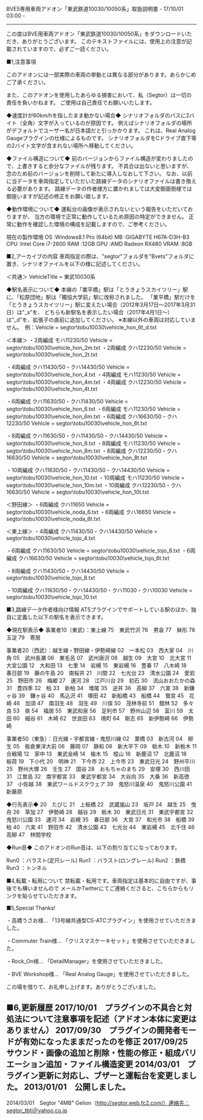 BVE5専用車両アドオン「東武鉄道10030/10050系」取扱説明書 - 17/10/01 03:00 -

------------------------------------------------------------------------------------------------------
この度はBVE用車両アドオン「東武鉄道10030/10050系」をダウンロードいただき、ありがとうございます。
このテキストファイルには、使用上の注意が記載されていますので、必ずご一読ください。

■1,注意事項

このアドオンには一部実際の車両の挙動とは異なる部分があります。あらかじめご了承ください。

また、このアドオンを使用したあらゆる損害において、私（Segtor）は一切の責任を負いかねます。
ご使用は自己責任でお願いいたします。

◆速度計が60km/hを指したまま動かない場合◆
シナリオフォルダのパスに2バイト（全角）文字が入っているのが原因です。
例えばシナリオフォルダの場所がデフォルトでユーザー名が日本語だと引っかかります。
これは、Real Analog Gaugeプラグインの仕様によるものです。
シナリオフォルダをCドライブ直下等の2バイト文字が含まれない場所へ移動してください。

◆ファイル構造について◆
前のバージョンからファイル構造が変わりましたので、上書きすると余分なファイルが残ります。
不具合は出ないと思いますが、念のため前のバージョンを削除して新たに導入しなおして下さい。
なお、以前に当データを車両指定していただいた路線データのシナリオファイルは書き換える必要があります。
路線データの作者様方に置かれましては大変御面倒様では御座いますが記述の修正をお願い致します。

◆動作環境について◆
運転台の画像が表示されないという報告をいただいておりますが、
当方の環境で正常に動作しているため原因の特定ができません。
正常に動作を確認した環境の構成を記載しますので、ご参考ください。

現在の製作環境
OS	:Windows8.1 Pro (64bit)
MB	:GIGABYTE H67A-D3H-B3
CPU	:Intel Core i7-2600
RAM	:12GB
GPU	:AMD Radeon RX480
VRAM	:8GB

■2,アーカイブの内容
車両指定の際は、"segtor"フォルダを"Bvets"フォルダに置き、シナリオファイルを以下の様に記述してください。

＜共通＞
VehicleTitle = 東武10030系

◆駅名表示について◆
本線の「業平橋」駅は「とうきょうスカイツリー」駅に、「松原団地」駅は「獨協大学前」駅に改称されました。
「業平橋」駅だけを「とうきょうスカイツリー」駅に変えたい場合（2012年3月17日～2017年3月31日）は"_s"を、
どちらも新駅名を表示したい場合（2017年4月1日～）は"_d"を、拡張子の直前に追加してください。
※本線以外の車両は対応していません。　例：Vehicle = segtor\tobu10030\vehicle_hon_6t_d.txt

＜本線＞
・2両編成 モハ11230/50
Vehicle = segtor\tobu10030\vehicle_hon_2m.txt
・2両編成 クハ12230/50
Vehicle = segtor\tobu10030\vehicle_hon_2t.txt

・4両編成 クハ11430/50・クハ14430/50
Vehicle = segtor\tobu10030\vehicle_hon_4.txt
・4両編成 モハ11230/50
Vehicle = segtor\tobu10030\vehicle_hon_4m.txt
・4両編成 クハ12230/50
Vehicle = segtor\tobu10030\vehicle_hon_4t.txt

・6両編成 クハ11630/50・クハ11430/50
Vehicle = segtor\tobu10030\vehicle_hon_6.txt
・6両編成 モハ11230/50
Vehicle = segtor\tobu10030\vehicle_hon_6m.txt
・6両編成 クハ16630/50・クハ12230/50
Vehicle = segtor\tobu10030\vehicle_hon_6t.txt

・8両編成 クハ11630/50・クハ11430/50・クハ14430/50
Vehicle = segtor\tobu10030\vehicle_hon_8.txt
・8両編成 モハ11230/50
Vehicle = segtor\tobu10030\vehicle_hon_8m.txt
・8両編成 クハ12230/50・クハ16630/50
Vehicle = segtor\tobu10030\vehicle_hon_8t.txt

・10両編成 クハ11630/50・クハ11430/50・クハ14430/50
Vehicle = segtor\tobu10030\vehicle_hon_10.txt
・10両編成 モハ11230/50
Vehicle = segtor\tobu10030\vehicle_hon_10m.txt
・10両編成 クハ12230/50・クハ16630/50
Vehicle = segtor\tobu10030\vehicle_hon_10t.txt

＜野田線＞
・6両編成 クハ11650
Vehicle = segtor\tobu10030\vehicle_noda_6.txt
・6両編成 クハ16650
Vehicle = segtor\tobu10030\vehicle_noda_6t.txt

＜東上線＞
・4両編成 クハ11430/50・クハ14430/50
Vehicle = segtor\tobu10030\vehicle_tojo_4.txt

・6両編成 クハ11630/50
Vehicle = segtor\tobu10030\vehicle_tojo_6.txt
・6両編成 クハ16630/50
Vehicle = segtor\tobu10030\vehicle_tojo_6t.txt

・8両編成 クハ11430/50・クハ14430/50
Vehicle = segtor\tobu10030\vehicle_tojo_8.txt

・10両編成 クハ11630/50・クハ14430/50・クハ11030・クハ10030
Vehicle = segtor\tobu10030\vehicle_tojo_10.txt

■3,路線データ作者様向け情報
ATSプラグインでサポートしている駅のほか、独自に定義した以下の駅名を表示できます。

◆現在駅表示◆
事業者10（東武）：東上線
75　東武竹沢
76　男衾
77　鉢形
78　玉淀
79　寄居

事業者20（西武）：越生線・野田線・伊勢崎線
02　一本松 
03　西大家 
04　川角 
05　武州長瀬 
06　東毛呂 
07　武州唐沢 
08　越生
09　大宮 
10　北大宮 
11　大宮公園 
12　大和田 
13　七里 
14　岩槻 
15　東岩槻 
16　豊春 
17　八木崎 
18　春日部 
19　藤の牛島 
20　南桜井 
21　川間 
22　七光台 
23　清水公園 
24　愛宕 
25　野田市 
26　梅郷 
27　運河 
28　江戸川台 
29　初石 
30　流山おおたかの森 
31　豊四季 
32　柏 
33　新柏 
34　増尾 
35　逆井 
36　高柳 
37　六実 
38　新鎌ヶ谷 
39　鎌ヶ谷 
40　馬込沢 
41　塚田 
42　新船橋 
43　船橋
44　鷲宮 
45　花崎 
46　加須
47　南羽生 
48　羽生
49　川俣 
50　茂林寺前 
51　館林
52　多々良 
53　県 
54　福居 
55　東武和泉 
56　足利市 
57　野州山辺 
58　韮川 
59　太田
60　細谷 
61　木崎 
62　世良田 
63　境町 
64　剛志 
65　新伊勢崎 
66　伊勢崎 

事業者50（東急）：日光線・宇都宮線・鬼怒川線
02　栗橋 
03　新古河 
04　柳生 
05　板倉東洋大前 
06　藤岡 
07　静和 
08　新大平下 
09　栃木 
10　新栃木 
11　合戦場 
12　家中 
13　東武金崎 
14　楡木 
15　樅山 
16　新鹿沼 
17　北鹿沼 
18　板荷 
19　下小代 
20　明神 
21　下今市 
22　上今市 
23　東武日光
24　野州平川 
25　野州大塚 
26　壬生 
27　国谷 
28　おもちゃのまち 
29　安塚 
30　西川田 
31　江曽島 
32　南宇都宮 
33　東武宇都宮
34　大谷向 
35　大桑 
36　新高徳 
37　小佐越 
38　東武ワールドスクウェア
39　鬼怒川温泉 
40　鬼怒川公園 
41　新藤原

◆行先表示◆
20　たびじ
21　上板橋
22　武蔵嵐山
23　坂戸
24　越生
25　曳舟
26　草加
27　伊勢崎
28　越谷
29　栃木
30　東武日光
31　東武宇都宮
32　鬼怒川公園
33　運河
34　岩槻
35　春日部
36　大宮
37　和光市
38　船橋
39　柏
40　六実
41　野田市
42　清水公園
43　七光台
44　東岩槻
45　北千住
46　高柳
47　林間学校

◆Run音◆
このアドオンのRun音は、以下の割り当てになっております。

Run0	：バラスト(定尺レール)
Run1	：バラスト(ロングレール)
Run2	：鉄橋
Run3	：トンネル

■4,転載・転用について
禁転載・転用です。車両指定は基本的に自由ですが、事後でも構いませんので
メールかTwitterにてご連絡くださると、こちらからもリンクを貼らせていただきます。

■5,Special Thanks!

・高橋うさお様…
「13号線共通型CS-ATCプラグイン」を使用させていただきました。

・Commuter Train様…
「クリスマスケーキセット」を使用させていただきました。

・Rock_On様…
「DetailManager」を使用させていただきました。

・BVE Workshop様…
「Real Analog Gauge」を使用させていただきました。

この場を借りて、お礼申し上げます。ありがとうございました。

■6,更新履歴
2017/10/01　プラグインの不具合と対処法について注意事項を記述（アドオン本体に変更はありません）
2017/09/30　プラグインの開発者モードが有効になったままだったのを修正
2017/09/25　サウンド・画像の追加と削除・性能の修正・組成バリエーション追加・ファイル構造変更
2014/03/01　プラグイン更新に対応し、ブザーと運転台を変更しました。
2013/01/01　公開しました。
------------------------------------------------------------------------------------------------------
2014/03/01　Segtor "4MB" Gelion（http://segtor.web.fc2.com/）連絡先：segtor_tbtj＠yahoo.co.jp

